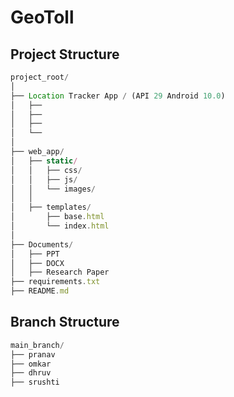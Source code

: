 # GeoToll

## Project Structure
```js
project_root/
│
├── Location Tracker App / (API 29 Android 10.0)
│   ├──
│   ├──
│   ├──
│   └──
│
├── web_app/
│   ├── static/
│   │   ├── css/
│   │   ├── js/
│   │   └── images/
│   │
│   ├── templates/
│       ├── base.html
│       └── index.html
│ 
├── Documents/
│   ├── PPT
│   ├── DOCX
│   ├── Research Paper
├── requirements.txt
├── README.md
```

## Branch Structure
```java
main_branch/
├── pranav
├── omkar
├── dhruv
├── srushti
```
